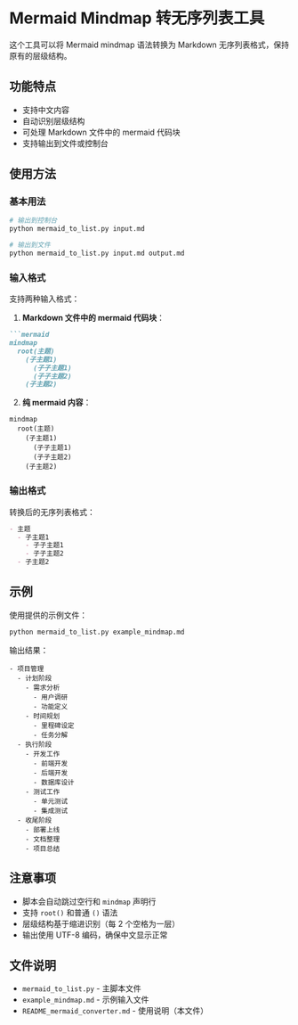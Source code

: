 # Mermaid Mindmap 转无序列表工具

这个工具可以将 Mermaid mindmap 语法转换为 Markdown 无序列表格式，保持原有的层级结构。

## 功能特点

- 支持中文内容
- 自动识别层级结构
- 可处理 Markdown 文件中的 mermaid 代码块
- 支持输出到文件或控制台

## 使用方法

### 基本用法

```bash
# 输出到控制台
python mermaid_to_list.py input.md

# 输出到文件
python mermaid_to_list.py input.md output.md
```

### 输入格式

支持两种输入格式：

1. **Markdown 文件中的 mermaid 代码块**：
```markdown
```mermaid
mindmap
  root(主题)
    (子主题1)
      (子子主题1)
      (子子主题2)
    (子主题2)
```

2. **纯 mermaid 内容**：
```
mindmap
  root(主题)
    (子主题1)
      (子子主题1)
      (子子主题2)
    (子主题2)
```

### 输出格式

转换后的无序列表格式：
```markdown
- 主题
  - 子主题1
    - 子子主题1
    - 子子主题2
  - 子主题2
```

## 示例

使用提供的示例文件：
```bash
python mermaid_to_list.py example_mindmap.md
```

输出结果：
```
- 项目管理
  - 计划阶段
    - 需求分析
      - 用户调研
      - 功能定义
    - 时间规划
      - 里程碑设定
      - 任务分解
  - 执行阶段
    - 开发工作
      - 前端开发
      - 后端开发
      - 数据库设计
    - 测试工作
      - 单元测试
      - 集成测试
  - 收尾阶段
    - 部署上线
    - 文档整理
    - 项目总结
```

## 注意事项

- 脚本会自动跳过空行和 `mindmap` 声明行
- 支持 `root()` 和普通 `()` 语法
- 层级结构基于缩进识别（每 2 个空格为一层）
- 输出使用 UTF-8 编码，确保中文显示正常

## 文件说明

- `mermaid_to_list.py` - 主脚本文件
- `example_mindmap.md` - 示例输入文件
- `README_mermaid_converter.md` - 使用说明（本文件）
